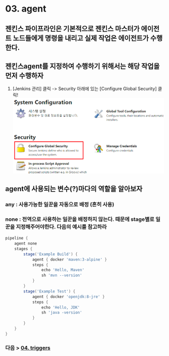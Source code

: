# 03. agent
## 젠킨스 파이프라인은 기본적으로 젠킨스 마스터가 에이전트 노드들에게 명령을 내리고 실제 작업은 에이전트가 수행한다.
## 젠킨스agent를 지정하여 수행하기 위해서는 해당 작업을 먼저 수행하자
1. [Jenkins 관리] 클릭 -> Security 아래에 있는 [Configure Global Security] 클릭!
![globalSecurity](/images/globalSecurity.png)

## agent에 사용되는 변수(?)마다의 역할을 알아보자
### any : 사용가능한 일꾼을 자동으로 배정 (흔히 사용)
### none : 전역으로 사용하는 일꾼을 배정하지 않는다. 때문에 stage별로 일꾼을 지정해주어야한다. 다음의 예시를 참고하라
```groovy
pipeline {
    agent none
    stages {
        stage('Example Build') {
            agent { docker 'maven:3-alpine' }
            steps {
                echo 'Hello, Maven'
                sh 'mvn --version'
            }
        }
        stage('Example Test') {
            agent { docker 'openjdk:8-jre' }
            steps {
                echo 'Hello, JDK'
                sh 'java -version'
            }
        }
    }
}
```
### 



### 다음 > [04. triggers](04.%20triggers.md)
